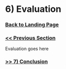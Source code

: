 # 6) Evaluation

###  [Back to Landing Page](../README.md)

### [<< Previous Section](SprintsAndProjectManagements.md)

Evaluation goes here

### [>> 7) Conclusion](Conclusion.md) 

